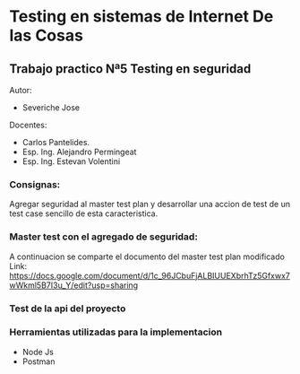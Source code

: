 # Testing en sistemas de Internet De las Cosas

## Trabajo practico Nª5 Testing en seguridad

Autor:

* Severiche Jose

Docentes:

* Carlos Pantelides.
* Esp. Ing. Alejandro Permingeat
* Esp. Ing. Estevan Volentini

### Consignas:
Agregar seguridad al master test plan y desarrollar una accion de test de un test case sencillo de
esta caracteristica.

### Master test con el agregado de seguridad:
A continuacion se comparte el documento del master test plan modificado
Link: https://docs.google.com/document/d/1c_96JCbuFjALBIUUEXbrhTz5Gfxwx7wWkml5B7I3u_Y/edit?usp=sharing

### Test de la api del proyecto



### Herramientas utilizadas para la implementacion

* Node Js
* Postman





